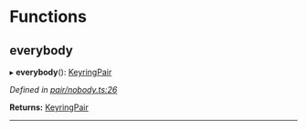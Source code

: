 

# Functions

<a id="everybody"></a>

##  everybody

▸ **everybody**(): [KeyringPair](../interfaces/_types_.keyringpair.md)

*Defined in [pair/nobody.ts:26](https://github.com/polkadot-js/common/blob/0e13479/packages/keyring/src/pair/nobody.ts#L26)*

**Returns:** [KeyringPair](../interfaces/_types_.keyringpair.md)

___

